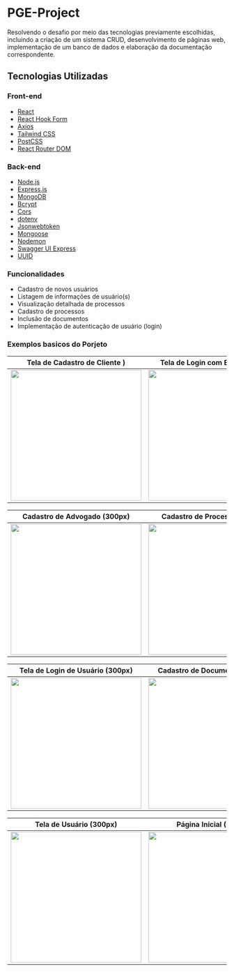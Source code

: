 # PGE-Project
Resolvendo o desafio por meio das tecnologias previamente escolhidas, incluindo a criação de um sistema CRUD, desenvolvimento de páginas web, implementação de um banco de dados e elaboração da documentação correspondente.

## Tecnologias Utilizadas

### Front-end

- [React](https://reactjs.org/)
- [React Hook Form](https://react-hook-form.com/)
- [Axios](https://axios-http.com/)
- [Tailwind CSS](https://tailwindcss.com/)
- [PostCSS](https://postcss.org/)
- [React Router DOM](https://reactrouter.com/)

### Back-end

- [Node.js](https://nodejs.org/)
- [Express.js](https://expressjs.com/)
- [MongoDB](https://www.mongodb.com/)
- [Bcrypt](https://www.npmjs.com/package/bcrypt)
- [Cors](https://www.npmjs.com/package/cors)
- [dotenv](https://www.npmjs.com/package/dotenv)
- [Jsonwebtoken](https://www.npmjs.com/package/jsonwebtoken)
- [Mongoose](https://mongoosejs.com/)
- [Nodemon](https://nodemon.io/)
- [Swagger UI Express](https://www.npmjs.com/package/swagger-ui-express)
- [UUID](https://www.npmjs.com/package/uuid)

### Funcionalidades

- Cadastro de novos usuários
- Listagem de informações de usuário(s)
- Visualização detalhada de processos
- Cadastro de processos
- Inclusão de documentos
- Implementação de autenticação de usuário (login)

### Exemplos basicos do Porjeto

| Tela de Cadastro de Cliente ) | Tela de Login com Erro (300px) |
|-------------------------------------|-------------------------------|
| <img src="https://github.com/Uneto47/PGE-Project/assets/87950587/bac3f9fd-a991-42e1-b3ae-96c33068814e" width="300"> | <img src="https://github.com/Uneto47/PGE-Project/assets/87950587/6e29c14e-bec3-4311-b4d4-3b7cb659a7bd" width="300"> |

| Cadastro de Advogado (300px) | Cadastro de Processo (300px) |
|------------------------------|-----------------------------|
| <img src="https://github.com/Uneto47/PGE-Project/assets/87950587/f05aded2-e499-4629-ab2a-ed3e0f8bd84f" width="300"> | <img src="https://github.com/Uneto47/PGE-Project/assets/87950587/28008069-1dbb-48df-b6f9-df4bfb9ac3f4" width="300"> |

| Tela de Login de Usuário (300px) | Cadastro de Documento (300px) |
|----------------------------------|------------------------------|
| <img src="https://github.com/Uneto47/PGE-Project/assets/87950587/0d4a576a-54e3-4b67-bcad-4953b4dffafb" width="300"> | <img src="https://github.com/Uneto47/PGE-Project/assets/87950587/3a1a03fb-647e-4909-b065-1e1372c53db9" width="300"> |

| Tela de Usuário (300px) | Página Inicial (300px) |
|------------------------|------------------------|
| <img src="https://github.com/Uneto47/PGE-Project/assets/87950587/e61dceaf-357f-4ae3-896f-7f5b511cbeb2" width="300"> | <img src="https://github.com/Uneto47/PGE-Project/assets/87950587/41d044da-85a8-42f6-b7f7-1344000fdf42" width="300"> |

